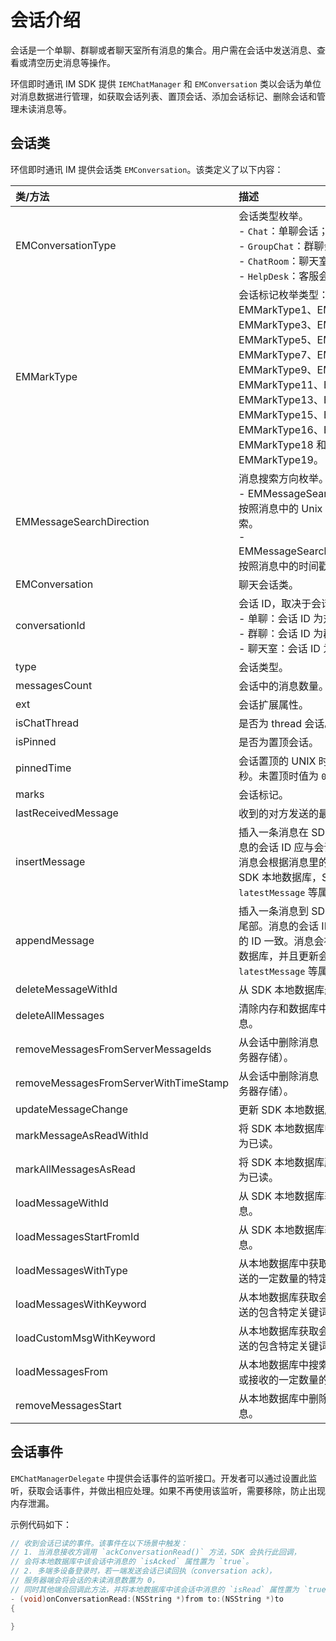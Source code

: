 # 会话介绍

<Toc />

会话是一个单聊、群聊或者聊天室所有消息的集合。用户需在会话中发送消息、查看或清空历史消息等操作。

环信即时通讯 IM SDK 提供 `IEMChatManager` 和 `EMConversation` 类以会话为单位对消息数据进行管理，如获取会话列表、置顶会话、添加会话标记、删除会话和管理未读消息等。

## 会话类

环信即时通讯 IM 提供会话类 `EMConversation`。该类定义了以下内容：

| 类/方法  | 描述         |
| :--------- | :------- | 
| EMConversationType | 会话类型枚举。<br/> - `Chat`：单聊会话；<br/> - `GroupChat`：群聊会话；<br/> - `ChatRoom`：聊天室会话。 <br/> - `HelpDesk`：客服会话。    |  
| EMMarkType  | 会话标记枚举类型：EMMarkType0、EMMarkType1、EMMarkType2、EMMarkType3、EMMarkType4、EMMarkType5、EMMarkType6、EMMarkType7、EMMarkType8、EMMarkType9、EMMarkType10、EMMarkType11、EMMarkType12、EMMarkType13、EMMarkType14、EMMarkType15、EMMarkType16、EMMarkType16、EMMarkType17、EMMarkType18 和 EMMarkType19。     |  
| EMMessageSearchDirection  | 消息搜索方向枚举。<br/> - EMMessageSearchDirectionUp：按照消息中的 Unix 时间戳的逆序搜索。<br/> - EMMessageSearchDirectionDown：按照消息中的时间戳的正序搜索。      |   
| EMConversation    | 聊天会话类。     |
| conversationId   | 会话 ID，取决于会话类型。<br/> - 单聊：会话 ID 为对方的用户 ID；<br/> - 群聊：会话 ID 为群组 ID；<br/> - 聊天室：会话 ID 为聊天室的 ID。     |
| type    | 会话类型。     |
| messagesCount    | 会话中的消息数量。     |
| ext    | 会话扩展属性。     |
| isChatThread    | 是否为 thread 会话。     |
| isPinned    | 是否为置顶会话。       |
| pinnedTime    | 会话置顶的 UNIX 时间戳，单位为毫秒。未置顶时值为 `0`。    |
| marks    | 会话标记。     |
| lastReceivedMessage    | 收到的对方发送的最后一条消息。     |
| insertMessage    | 插入一条消息在 SDK 本地数据库。消息的会话 ID 应与会话的 ID 保持一致。消息会根据消息里的时间戳被插入 SDK 本地数据库，SDK 会更新会话的 `latestMessage` 等属性。    |
| appendMessage   | 插入一条消息到 SDK 本地数据库会话尾部。消息的会话 ID 应该和目标会话的 ID 一致。消息会被插入 SDK 本地数据库，并且更新会话的 `latestMessage` 等属性。     |
| deleteMessageWithId    | 从 SDK 本地数据库删除一条消息。     |
| deleteAllMessages    | 清除内存和数据库中指定会话中的消息。     |
| removeMessagesFromServerMessageIds    | 从会话中删除消息（包括本地存储和服务器存储）。     |
| removeMessagesFromServerWithTimeStamp    | 从会话中删除消息（包括本地存储和服务器存储）。     |
| updateMessageChange    | 更新 SDK 本地数据库的消息。      |
| markMessageAsReadWithId    | 将 SDK 本地数据库中的指定消息设置为已读。     |
| markAllMessagesAsRead    | 将 SDK 本地数据库所有未读消息设置为已读。    |
| loadMessageWithId    | 从 SDK 本地数据库获取指定 ID 的消息。     |
| loadMessagesStartFromId    | 从 SDK 本地数据库获取指定数量的消息。     |
| loadMessagesWithType    | 从本地数据库中获取会话中指定用户发送的一定数量的特定类型的消息。     |
| loadMessagesWithKeyword    | 从本地数据库获取会话中的指定用户发送的包含特定关键词的消息。      |
| loadCustomMsgWithKeyword    | 从本地数据库获取会话中的指定用户发送的包含特定关键词的自定义消息。     |
| loadMessagesFrom    | 从本地数据库中搜索指定时间段内发送或接收的一定数量的消息。     |
| removeMessagesStart    | 从本地数据库中删除指定时间段内的消息。     |

## 会话事件

`EMChatManagerDelegate` 中提供会话事件的监听接口。开发者可以通过设置此监听，获取会话事件，并做出相应处理。如果不再使用该监听，需要移除，防止出现内存泄漏。

示例代码如下：

```Objective-C
// 收到会话已读的事件。该事件在以下场景中触发：
// 1. 当消息接收方调用 `ackConversationRead()` 方法，SDK 会执行此回调，
// 会将本地数据库中该会话中消息的 `isAcked` 属性置为 `true`。
// 2. 多端多设备登录时，若一端发送会话已读回执（conversation ack），
// 服务器端会将会话的未读消息数置为 0，
// 同时其他端会回调此方法，并将本地数据库中该会话中消息的 `isRead` 属性置为 `true`。
- (void)onConversationRead:(NSString *)from to:(NSString *)to
{
    
}
```






